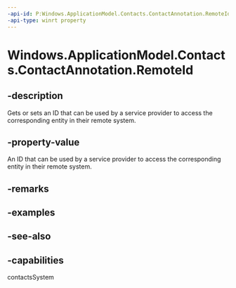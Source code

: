 ```yaml
---
-api-id: P:Windows.ApplicationModel.Contacts.ContactAnnotation.RemoteId
-api-type: winrt property
---
```


<!-- Property syntax
public string RemoteId { get;  set; }
-->

# Windows.ApplicationModel.Contacts.ContactAnnotation.RemoteId

## -description
Gets or sets an ID that can be used by a service provider to access the corresponding entity in their remote system.

## -property-value
An ID that can be used by a service provider to access the corresponding entity in their remote system.

## -remarks

## -examples

## -see-also

## -capabilities
contactsSystem
